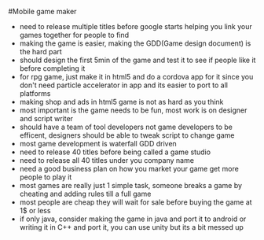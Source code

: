 #Mobile game maker
- need to release multiple titles before google starts helping you link your games together for people to find
- making the game is easier, making the GDD(Game design document) is the hard part
- should design the first 5min of the game and test it to see if people like it before completing it
- for rpg game, just make it in html5 and do a cordova app for it since you don't need particle accelerator in app and its easier to port to all platforms
- making shop and ads in html5 game is not as hard as you think
- most important is the game needs to be fun, most work is on designer and script writer
- should have a team of tool developers not game developers to be efficent, designers should be able to tweak script to change game
- most game development is waterfall GDD driven
- need to release 40 titles before being called a game studio
- need to release all 40 titles under you company name
- need a good business plan on how you market your game get more people to play it
- most games are really just 1 simple task, someone breaks a game by cheating and adding rules till a full game
- most people are cheap they will wait for sale before buying the game at 1$ or less
- if only java, consider making the game in java and port it to android or writing it in C++ and port it, you can use unity but its a bit messed up
